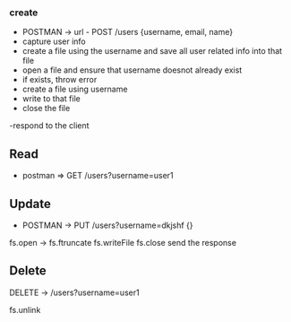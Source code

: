 ### create

- POSTMAN -> url - POST /users {username, email, name}
- capture user info
- create a file using the username and save all user related info into that file
- open a file and ensure that username doesnot already exist
- if exists, throw error
- create a file using username
- write to that file
- close the file

-respond to the client

## Read

- postman => GET /users?username=user1

## Update

- POSTMAN -> PUT /users?username=dkjshf {}

fs.open ->
fs.ftruncate
fs.writeFile
fs.close
send the response

## Delete

DELETE -> /users?username=user1

fs.unlink
